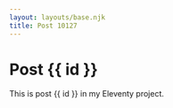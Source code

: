 ```yaml
---
layout: layouts/base.njk
title: Post 10127
---
```


# Post {{ id }}

This is post {{ id }} in my Eleventy project.
